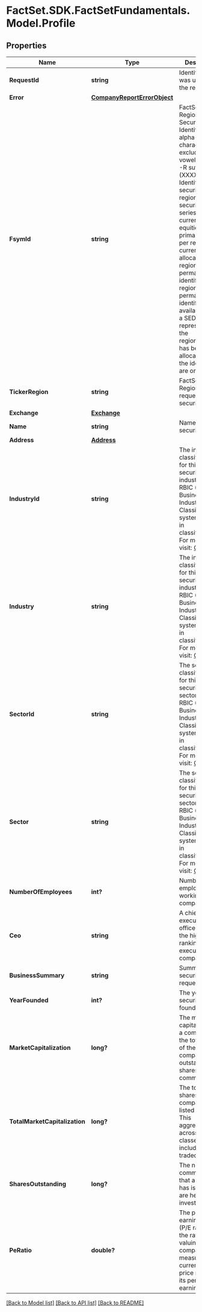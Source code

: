# FactSet.SDK.FactSetFundamentals.Model.Profile

## Properties

Name | Type | Description | Notes
------------ | ------------- | ------------- | -------------
**RequestId** | **string** | Identifier that was used for the request. | [optional] 
**Error** | [**CompanyReportErrorObject**](CompanyReportErrorObject.md) |  | [optional] 
**FsymId** | **string** | FactSet Regional Security Identifier. Six alpha-numeric characters, excluding vowels, with an -R suffix (XXXXXX-R). Identifies the security&#39;s best regional security data series per currency. For equities, all primary listings per region and currency are allocated a regional-level permanent identifier. The regional-level permanent identifier will be available once a SEDOL representing the region/currency has been allocated and the identifiers are on FactSet. | [optional] 
**TickerRegion** | **string** | FactSet Ticker-Region for the requested security. | [optional] 
**Exchange** | [**Exchange**](Exchange.md) |  | [optional] 
**Name** | **string** | Name of the security | [optional] 
**Address** | [**Address**](Address.md) |  | [optional] 
**IndustryId** | **string** | The industry classification Id for this security. The industry level 5 RBIC (Revere Business Industry Classification) system is used in classification. For more info, visit: [OA page](https://my.apps.factset.com/oa/pages/17498) | [optional] 
**Industry** | **string** | The industry classification for this security. The industry level 5 RBIC (Revere Business Industry Classification) system is used in classification. For more info, visit: [OA page](https://my.apps.factset.com/oa/pages/17498) | [optional] 
**SectorId** | **string** | The sector classification Id for this security. The sector level 2 RBIC (Revere Business Industry Classification) system is used in classification. For more info, visit: [OA page](https://my.apps.factset.com/oa/pages/17498) | [optional] 
**Sector** | **string** | The sector classification for this security. The sector level 2 RBIC (Revere Business Industry Classification) system is used in classification. For more info, visit: [OA page](https://my.apps.factset.com/oa/pages/17498) | [optional] 
**NumberOfEmployees** | **int?** | Number of employees working in the company | [optional] 
**Ceo** | **string** | A chief executive officer (CEO) is the highest-ranking executive in a company | [optional] 
**BusinessSummary** | **string** | Summary of the security being requested | [optional] 
**YearFounded** | **int?** | The year this security is founded | [optional] 
**MarketCapitalization** | **long?** | The market capitalization of a company. It is the total value of the company&#39;s outstanding shares of common stock | [optional] 
**TotalMarketCapitalization** | **long?** | The total public shares for the company&#39;s listed equity. This aggregates across all share classes, with including non-traded shares. | [optional] 
**SharesOutstanding** | **long?** | The number of common shares that a company has issued and are held by investors | [optional] 
**PeRatio** | **double?** | The price-earnings ratio (P/E ratio) is the ratio for valuing a company that measures its current share price relative to its per-share earnings (EPS) | [optional] 

[[Back to Model list]](../README.md#documentation-for-models) [[Back to API list]](../README.md#documentation-for-api-endpoints) [[Back to README]](../README.md)

